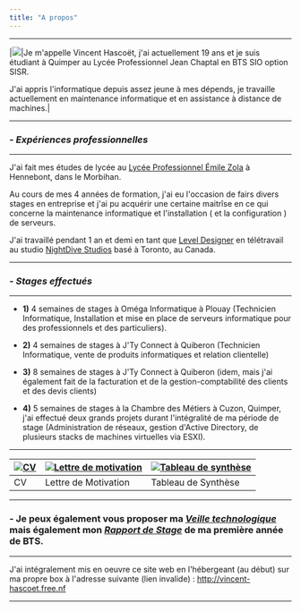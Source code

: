 ```yaml
---
title: "A propos"
---
```

***
|<img src="https://vhascoet-pro.github.io/portfolio-bts.github.io/pics/photo.jpg">|Je m'appelle Vincent Hascoët, j'ai actuellement 19 ans et je suis étudiant à
Quimper au Lycée Professionnel Jean Chaptal en BTS SIO option SISR.

J'ai appris l'informatique depuis assez jeune à mes dépends, je travaille actuellement en maintenance informatique et en assistance à distance de machines.|

***
### - _Expériences professionnelles_
***
J'ai fait mes études de lycée au [Lycée Professionnel Émile Zola](https://www.lpzola56.com/)
à Hennebont, dans le Morbihan.

Au cours de mes 4 années de formation, j'ai eu l'occasion de fairs divers stages
en entreprise et j'ai pu acquérir une certaine maitrîse en ce qui concerne la 
maintenance informatique et l'installation ( et la configuration ) de serveurs.

J'ai travaillé pendant 1 an et demi en tant que [Level Designer](https://vhascoet-pro.github.io/portfolio-bts.github.io/level_designer) en télétravail au studio [NightDive Studios](https://vhascoet-pro.github.io/portfolio-bts.github.io/nightdive/) basé à Toronto, au Canada.
***
### - _Stages effectués_
***
- **1)** 4 semaines de stages à Oméga Informatique à Plouay (Technicien Informatique,
Installation et mise en place de serveurs informatique pour des professionnels
et des particuliers).

- **2)** 4 semaines de stages à J'Ty Connect à Quiberon (Technicien Informatique, 
vente de produits informatiques et relation clientelle)

- **3)** 8 semaines de stages à J'Ty Connect à Quiberon (idem, mais j'ai également
fait de la facturation et de la gestion-comptabilité des clients et des devis 
clients)

- **4)** 5 semaines de stages à la Chambre des Métiers à Cuzon, Quimper, j'ai
effectué deux grands projets durant l'intégralité de ma période de stage
(Administration de réseaux, gestion d'Active Directory, de plusieurs stacks de machines
virtuelles via ESXI).
***

|[![CV](https://vhascoet-pro.github.io/portfolio-bts.github.io/pics/pdf.png)](https://vhascoet-pro.github.io/portfolio-bts.github.io/docs/CV_Vincent_Hascoet.pdf)|[![Lettre de motivation](https://vhascoet-pro.github.io/portfolio-bts.github.io/pics/pdf.png)](https://vhascoet-pro.github.io/portfolio-bts.github.io/docs/Lettre_de_Motivation_Vincent_Hascoet.pdf)|[![Tableau de synthèse](https://vhascoet-pro.github.io/portfolio-bts.github.io/pics/pdf.png)](https://vhascoet-pro.github.io/portfolio-bts.github.io/docs/BTS_SIO_-_Tableau_de_synthese_-_Hascoet_Vincent.pdf)|
|---|---|---|
|CV|Lettre de Motivation|Tableau de Synthèse|
***
### - Je peux également vous proposer ma _[Veille technologique](https://vhascoet-pro.github.io/portfolio-bts.github.io/veille/veille)_ mais également mon _[Rapport de Stage](https://vhasoet-pro.github.io/portfolio-bts.github.io/RDS/Rapport)_ de ma première année de BTS.
***
J'ai intégralement mis en oeuvre ce site web en l'hébergeant (au début) sur ma propre box à l'adresse suivante (lien invalide) : <http://vincent-hascoet.free.nf>
***